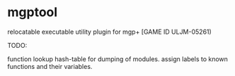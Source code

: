 # mgptool
 relocatable executable utility plugin for mgp+ [GAME ID ULJM-05261)


TODO:

function lookup hash-table for dumping of modules. assign labels to known functions and their variables.
